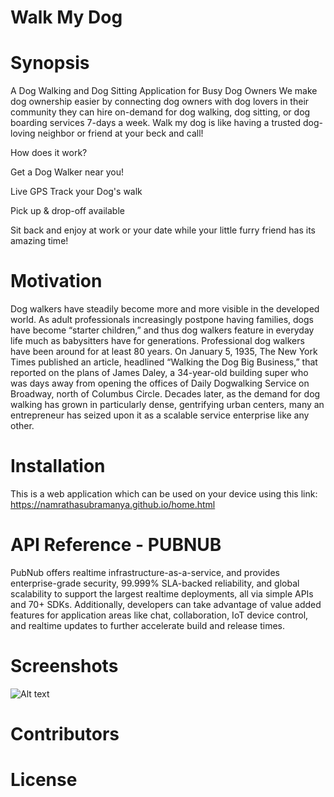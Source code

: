 # Walk My Dog
# Synopsis
A Dog Walking and Dog Sitting Application for Busy Dog Owners
We make dog ownership easier by connecting dog owners with dog lovers in their community they can hire on-demand for dog walking, dog sitting, or dog boarding services 7-days a week. Walk my dog is like having a trusted dog-loving neighbor or friend at your beck and call!

  How does it work?
  
   Get a Dog Walker near you!
  
   Live GPS Track your Dog's walk
  
   Pick up & drop-off available
  
   Sit back and enjoy at work or your date while your little furry friend has its amazing time!

# Motivation
Dog walkers have steadily become more and more visible in the developed world. As adult professionals increasingly postpone having families, dogs have become “starter children,” and thus dog walkers feature in everyday life much as babysitters have for generations. Professional dog walkers have been around for at least 80 years. On January 5, 1935, The New York Times published an article, headlined “Walking the Dog Big Business,” that reported on the plans of James Daley, a 34-year-old building super who was days away from opening the offices of Daily Dogwalking Service on Broadway, north of Columbus Circle. Decades later, as the demand for dog walking has grown in particularly dense, gentrifying urban centers, many an entrepreneur has seized upon it as a scalable service enterprise like any other. 

# Installation
This is a web application which can be used on your device using this link:
    https://namrathasubramanya.github.io/home.html

# API Reference - PUBNUB
PubNub offers realtime infrastructure-as-a-service, and provides enterprise-grade security, 99.999% SLA-backed reliability, and global scalability to support the largest realtime deployments, all via simple APIs and 70+ SDKs. Additionally, developers can take advantage of value added features for application areas like chat, collaboration, IoT device control, and realtime updates to further accelerate build and release times.

# Screenshots

![Alt text](namrathasubramanya.github.io/Homepage1.png?raw=true "Homepage 1")


# Contributors


# License

